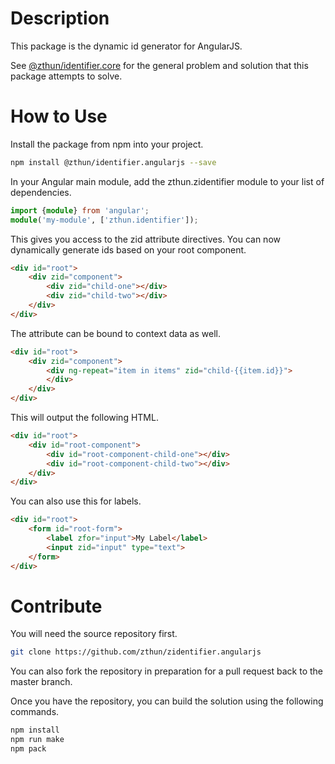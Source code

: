 # Description

This package is the dynamic id generator for AngularJS.  

See [@zthun/identifier.core](https://www.npmjs.com/package/@zthun/identifier.core) for the general problem and solution that this package attempts to solve.  

# How to Use

Install the package from npm into your project.  

```sh
npm install @zthun/identifier.angularjs --save
```

In your Angular main module, add the zthun.zidentifier module to your list of dependencies.

```typescript
import {module} from 'angular';
module('my-module', ['zthun.identifier']);
```

This gives you access to the zid attribute directives.  You can now dynamically generate ids based on your root component.

```html
<div id="root">
    <div zid="component">
        <div zid="child-one"></div>
        <div zid="child-two"></div>
    </div>
</div>
```

The attribute can be bound to context data as well.

```html
<div id="root">
    <div zid="component">
        <div ng-repeat="item in items" zid="child-{{item.id}}">
        </div>
    </div>
</div>
```

This will output the following HTML.

```html
<div id="root">
    <div id="root-component">
        <div id="root-component-child-one"></div>
        <div id="root-component-child-two"></div>
    </div>
</div>
```

You can also use this for labels.

```html
<div id="root">
    <form id="root-form">
        <label zfor="input">My Label</label>
        <input zid="input" type="text">
    </form>
</div>    
```

# Contribute

You will need the source repository first.

```sh
git clone https://github.com/zthun/zidentifier.angularjs
```

You can also fork the repository in preparation for a pull request back to the master branch.

Once you have the repository, you can build the solution using the following commands.

```sh
npm install
npm run make
npm pack
```
